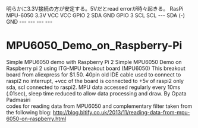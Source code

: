 明らかに3.3V接続の方が安定する。5Vだとread errorが時々起きる。
RasPi               MPU-6050
3.3V     VCC        VCC
GPIO 2   SDA        GND
GPIO 3   SCL        SCL
---                 SDA
(-)      GND        ---
                    ---
                    ---
                    ---

# MPU6050_Demo_on_Raspberry-Pi

Simple MPU6050 demo with Raspberry Pi 2 
Simple MPU6050 Demo on Raspberry pi 2 using ITG-MPU breakout board (MPU6050)
This breakout board from aliexpress for $1.50. 40pin old IDE cable used to connect to raspi2
no interrupt, +vcc of the board is connected to +5v of raspi2
only sda, scl connected to raspi2.
MPU data accessed regularly every 10ms (.01sec), sleep time reduced to allow data processing and draw.
By Opata Padmasiri  
codes for reading data from MPU6050 and complementary filter taken from the following blog: 
http://blog.bitify.co.uk/2013/11/reading-data-from-mpu-6050-on-raspberry.html
